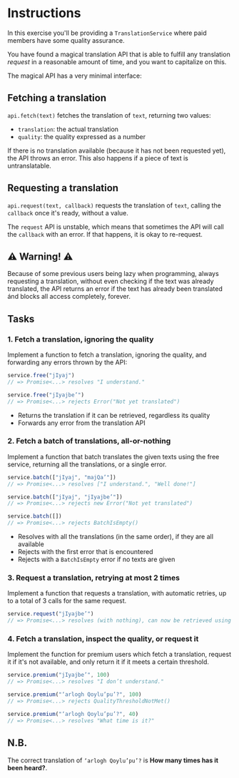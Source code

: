 # Instructions

In this exercise you'll be providing a `TranslationService` where paid members
have some quality assurance.

You have found a magical translation API that is able to fulfill any
translation _request_ in a reasonable amount of time, and you
want to capitalize on this.

The magical API has a very minimal interface:

## Fetching a translation

`api.fetch(text)` fetches the translation of `text`, returning two values:

- `translation`: the actual translation
- `quality`: the quality expressed as a number

If there is no translation available (because it has not been requested yet),
the API throws an error. This also happens if a piece of text is untranslatable.

## Requesting a translation

`api.request(text, callback)` requests the translation of `text`, calling the
`callback` once it's ready, without a value.

The `request` API is unstable, which means that sometimes the API will call the
`callback` with an error. If that happens, it is okay to re-request.

## ⚠ Warning! ⚠

Because of some previous users being lazy when programming, always requesting a
translation, without even checking if the text was already translated, the API
returns an error if the text has already been translated ánd blocks all access
completely, forever.

## Tasks

### 1. Fetch a translation, ignoring the quality

Implement a function to fetch a translation, ignoring the quality, and
forwarding any errors thrown by the API:

```javascript
service.free("jIyaj")
// => Promise<...> resolves "I understand."

service.free("jIyajbe’")
// => Promise<...> rejects Error("Not yet translated")
```

- Returns the translation if it can be retrieved, regardless its quality
- Forwards any error from the translation API

### 2. Fetch a batch of translations, all-or-nothing

Implement a function that batch translates the given texts using the free
service, returning all the translations, or a single error.

```javascript
service.batch(["jIyaj", "majQa’"])
// => Promise<...> resolves ["I understand.", "Well done!"]

service.batch(["jIyaj", "jIyajbe’"])
// => Promise<...> rejects new Error("Not yet translated")

service.batch([])
// => Promise<...> rejects BatchIsEmpty()
```

- Resolves with all the translations (in the same order), if they are all available
- Rejects with the first error that is encountered
- Rejects with a `BatchIsEmpty` error if no texts are given

### 3. Request a translation, retrying at most 2 times

Implement a function that requests a translation, with automatic retries, up to a total of 3 calls for the same request.

```javascript
service.request("jIyajbe’")
// => Promise<...> resolves (with nothing), can now be retrieved using the fetch API
```

### 4. Fetch a translation, inspect the quality, or request it

Implement the function for premium users which fetch a translation, request it
if it's not available, and only return it if it meets a certain threshold.

```javascript
service.premium("jIyajbe’", 100)
// => Promise<...> resolves "I don’t understand."

service.premium("‘arlogh Qoylu’pu’?", 100)
// => Promise<...> rejects QualityThresholdNotMet()

service.premium("‘arlogh Qoylu’pu’?", 40)
// => Promise<...> resolves "What time is it?"
```

## N.B.

The correct translation of `‘arlogh Qoylu’pu’?` is **How many times has it been heard?**.
